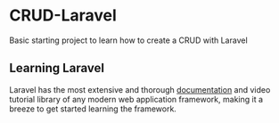 # CRUD-Laravel
Basic starting project to learn how to create a CRUD with Laravel
## Learning Laravel

Laravel has the most extensive and thorough [documentation](https://laravel.com/docs) and video tutorial library of any modern web application framework, making it a breeze to get started learning the framework.


